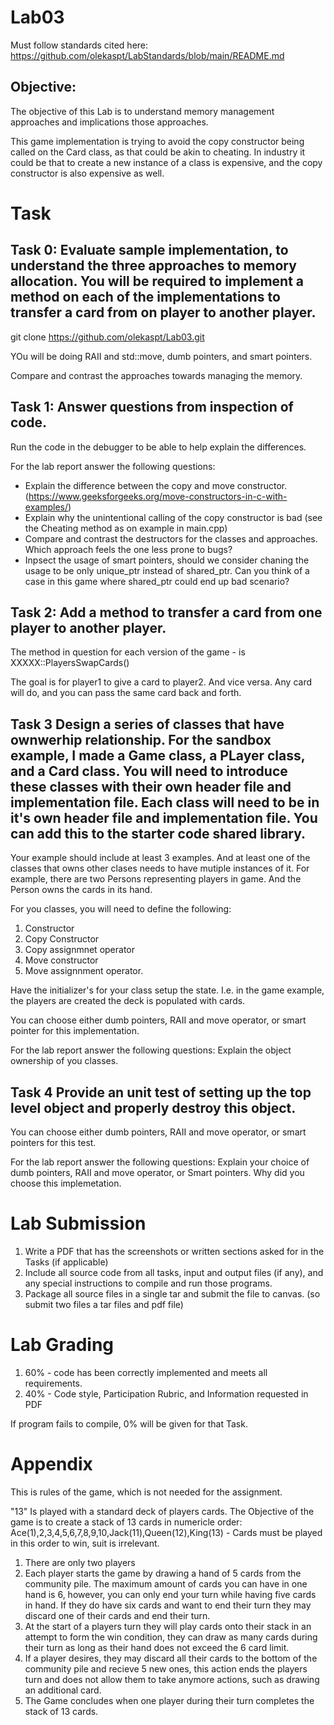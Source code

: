 # Lab03

Must follow standards cited here:
https://github.com/olekaspt/LabStandards/blob/main/README.md

## Objective:
The objective of this Lab is to understand memory management approaches and implications those approaches.

This game implementation is trying to avoid the copy constructor being called on the Card class, as that could be akin to cheating.   In industry it could be that to create a new instance of a class is expensive, and the copy constructor is also expensive as well.

# Task

## Task 0: Evaluate sample implementation, to understand the three approaches to memory allocation.  You will be required to implement a method on each of the implementations to transfer a card from on player to another player.

git clone https://github.com/olekaspt/Lab03.git

YOu will be doing RAII and std::move, dumb pointers, and smart pointers.   

Compare and contrast the approaches towards managing the memory.

## Task 1: Answer questions from inspection of code.
Run the code in the debugger to be able to help explain the differences.

For the lab report answer the following questions:
*	Explain the difference between the copy and move constructor. (https://www.geeksforgeeks.org/move-constructors-in-c-with-examples/)
*	Explain why the unintentional calling of the copy constructor is bad (see the Cheating method as on example in main.cpp)
*	Compare and contrast the destructors for the classes and approaches.  Which approach feels the one less prone to bugs?
*	Inpsect the usage of smart pointers, should we consider chaning the usage to be only unique_ptr instead of shared_ptr.  Can you think of a case in this game where shared_ptr could end up bad scenario?


## Task 2:  Add a method to transfer a card from one player to another player.

The method in question for each version of the game - is XXXXX::PlayersSwapCards()

The goal is for player1 to give a card to player2.  And vice versa.  Any card will do, and you can pass the same card back and forth.


## Task 3  Design a series of classes that have ownwerhip relationship.  For the sandbox example, I made a Game class, a PLayer class, and a Card class.  You will need to introduce these classes with their own header file and implementation file.  Each class will need to be in it's own header file and implementation file.  You can add this to the starter code shared library.

Your example should include at least 3 examples.  And at least one of the classes that owns other clases needs to have mutiple instances of it.  For example, there are two Persons representing players in game.  And the Person owns the cards in its hand.

For you classes, you will need to define the following:
1. Constructor
2. Copy Constructor
3. Copy assignmnet operator
4. Move constructor
5. Move assignnment operator.

Have the initializer's for your class setup the state.  I.e. in the game example, the players are created the deck is populated with cards.

You can choose either dumb pointers, RAII and move operator, or smart pointer for this implementation.

For the lab report answer the following questions:
Explain the object ownership of you classes.
 
## Task 4 Provide an unit test of setting up the top level object and properly destroy this object.
You can choose either dumb pointers, RAII and move operator, or smart pointers for this test.  

For the lab report answer the following questions:
Explain your choice of dumb pointers, RAII and move operator, or Smart pointers.  Why did you choose this implemetation.

# Lab Submission
1.	Write a PDF that has the screenshots or written sections asked for in the Tasks (if applicable)
3.	Include all source code from all tasks, input and output files (if any), and any special instructions to compile and run those programs.
4.	Package all source files in a single tar and submit the file to canvas.  (so submit two files a tar files and pdf file)

# Lab Grading
1.	60% - code has been correctly implemented and meets all requirements.
1.	40% - Code style, Participation Rubric, and Information requested in PDF 

If program fails to compile, 0% will be given for that Task.


# Appendix
This is rules of the game, which is not needed for the assignment.

"13" Is played with a standard deck of players cards.
The Objective of the game is to create a stack of 13 cards in numericle order:
Ace(1),2,3,4,5,6,7,8,9,10,Jack(11),Queen(12),King(13) - Cards must be played in this order to win, suit is irrelevant.

1. There are only two players
1. Each player starts the game by drawing a hand of 5 cards from the community pile. The maximum amount of cards
you can have in one hand is 6, however, you can only end your turn while having five cards in hand. If they do
have six cards and want to end their turn they may discard one of their cards and end their turn.
1. At the start of a players turn they will play cards onto their stack in an attempt to form the win condition,
they can draw as many cards during their turn as long as their hand does not exceed the 6 card limit.
1. If a player desires, they may discard all their cards to the bottom of the community pile and recieve 5 new ones,
this action ends the players turn and does not allow them to take anymore actions, such as drawing an additional card.
1. The Game concludes when one player during their turn completes the stack of 13 cards.

